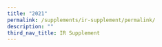 ```yaml
---
title: "2021"
permalink: /supplements/ir-supplement/permalink/
description: ""
third_nav_title: IR Supplement
---
```

